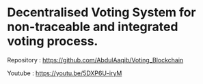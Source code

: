 # Decentralised Voting System for non-traceable and integrated voting process.

Repository : https://github.com/AbdulAaqib/Voting_Blockchain

Youtube : https://youtu.be/5DXP6U-iryM

